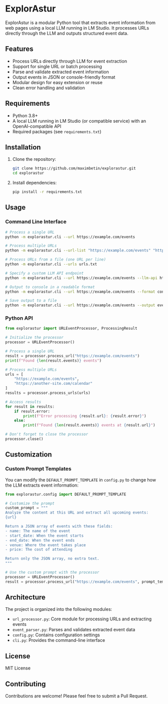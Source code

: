 # ExplorAstur

ExplorAstur is a modular Python tool that extracts event information from web pages using a local LLM running in LM Studio. It processes URLs directly through the LLM and outputs structured event data.

## Features

- Process URLs directly through LLM for event extraction
- Support for single URL or batch processing
- Parse and validate extracted event information
- Output events in JSON or console-friendly format
- Modular design for easy extension or reuse
- Clean error handling and validation

## Requirements

- Python 3.8+
- A local LLM running in LM Studio (or compatible service) with an OpenAI-compatible API
- Required packages (see `requirements.txt`)

## Installation

1. Clone the repository:
   ```bash
   git clone https://github.com/maximbetin/explorastur.git
   cd explorastur
   ```

2. Install dependencies:
   ```bash
   pip install -r requirements.txt
   ```

## Usage

### Command Line Interface

```bash
# Process a single URL
python -m explorastur.cli --url https://example.com/events

# Process multiple URLs
python -m explorastur.cli --url-list "https://example.com/events" "https://another-site.com/calendar"

# Process URLs from a file (one URL per line)
python -m explorastur.cli --urls urls.txt

# Specify a custom LLM API endpoint
python -m explorastur.cli --url https://example.com/events --llm-api http://localhost:1234/v1

# Output to console in a readable format
python -m explorastur.cli --url https://example.com/events --format console

# Save output to a file
python -m explorastur.cli --url https://example.com/events --output events.json
```

### Python API

```python
from explorastur import URLEventProcessor, ProcessingResult

# Initialize the processor
processor = URLEventProcessor()

# Process a single URL
result = processor.process_url("https://example.com/events")
print(f"Found {len(result.events)} events")

# Process multiple URLs
urls = [
    "https://example.com/events",
    "https://another-site.com/calendar"
]
results = processor.process_urls(urls)

# Access results
for result in results:
    if result.error:
        print(f"Error processing {result.url}: {result.error}")
    else:
        print(f"Found {len(result.events)} events at {result.url}")

# Don't forget to close the processor
processor.close()
```

## Customization

### Custom Prompt Templates

You can modify the `DEFAULT_PROMPT_TEMPLATE` in `config.py` to change how the LLM extracts event information:

```python
from explorastur.config import DEFAULT_PROMPT_TEMPLATE

# Customize the prompt
custom_prompt = """
Analyze the content at this URL and extract all upcoming events:
{url}

Return a JSON array of events with these fields:
- name: The name of the event
- start_date: When the event starts
- end_date: When the event ends
- venue: Where the event takes place
- price: The cost of attending

Return only the JSON array, no extra text.
"""

# Use the custom prompt with the processor
processor = URLEventProcessor()
result = processor.process_url("https://example.com/events", prompt_template=custom_prompt)
```

## Architecture

The project is organized into the following modules:

- `url_processor.py`: Core module for processing URLs and extracting events
- `event_parser.py`: Parses and validates extracted event data
- `config.py`: Contains configuration settings
- `cli.py`: Provides the command-line interface

## License

MIT License

## Contributing

Contributions are welcome! Please feel free to submit a Pull Request.
